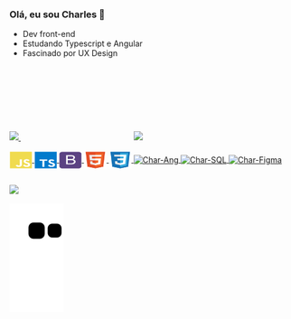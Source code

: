 ### Olá, eu sou Charles 👋
  - Dev front-end
  - Estudando Typescript e Angular 
  - Fascinado por UX Design  
##

 <div>
  <a href="https://github.com/CharlesVinicius">
  <img height="180em" src="https://github-readme-stats.vercel.app/api?username=CharlesVinicius&show_icons=true&theme=dracula&include_all_commits=true&count_private=true"/>
  <img height="183em" style="margin-left:200px; margin-top:100px" src="https://github-readme-stats.vercel.app/api/top-langs/?username=CharlesVinicius&layout=compact&langs_count=7&theme=dracula"/>
</div>
  
  <div style="display: inline_block"><br>
  <img align="center" alt="Char-Js" height="30" width="40" src="https://raw.githubusercontent.com/devicons/devicon/master/icons/javascript/javascript-plain.svg">
  <img align="center" alt="Char-Ts" height="30" width="40" src="https://raw.githubusercontent.com/devicons/devicon/master/icons/typescript/typescript-plain.svg">
  <img align="center" alt="Char-boot" height="30" width="40" src="https://raw.githubusercontent.com/devicons/devicon/master/icons/bootstrap/bootstrap-plain.svg">
  <img align="center" alt="Char-HTML" height="30" width="40" src="https://raw.githubusercontent.com/devicons/devicon/master/icons/html5/html5-original.svg">
  <img align="center" alt="Char-CSS" height="30" width="40" src="https://raw.githubusercontent.com/devicons/devicon/master/icons/css3/css3-original.svg">
  <img align="center" alt="Char-Ang" height="30" width="40" src= "https://cdn.jsdelivr.net/gh/devicons/devicon/icons/angularjs/angularjs-original.svg">
  <img align="center" alt="Char-SQL" height="30" width="40" src= "https://cdn.jsdelivr.net/gh/devicons/devicon/icons/mysql/mysql-original-wordmark.svg">
  <img align="center" alt="Char-Figma" height="30" width="40" src= "https://cdn.jsdelivr.net/gh/devicons/devicon/icons/figma/figma-original.svg">
  
 
</div>

 ## 
  
<div>
      <a href="https://www.linkedin.com/in/charles-vinicius-b89361190/" target="_blank"><img src="https://img.shields.io/badge/-LinkedIn-%230077B5?style=for-the-badge&logo=linkedin&logoColor=white" target="_blank"></a> 
      
      
 </div>
  
  ![Snake animation](https://github.com/CharlesVinicius/CharlesVinicius/blob/output/github-contribution-grid-snake.svg)



